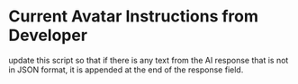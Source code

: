 # **Current Avatar Instructions from Developer**

update this script so that if there is any text from the AI response that is not in JSON format, it is appended at the end of the response field.
